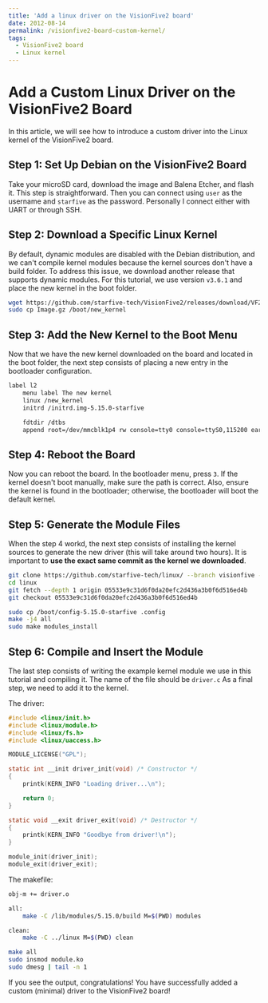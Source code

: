 ```yaml
---
title: 'Add a linux driver on the VisionFive2 board'
date: 2012-08-14
permalink: /visionfive2-board-custom-kernel/
tags:
  - VisionFive2 board
  - Linux kernel
---
```

# Add a Custom Linux Driver on the VisionFive2 Board

In this article, we will see how to introduce a custom driver into the Linux kernel of the VisionFive2 board.

## Step 1: Set Up Debian on the VisionFive2 Board

Take your microSD card, download the image and Balena Etcher, and flash it. This step is straightforward. Then you can connect using `user` as the username and `starfive` as the password. Personally I connect either with UART or through SSH.

## Step 2: Download a Specific Linux Kernel

By default, dynamic modules are disabled with the Debian distribution, and we can't compile kernel modules because the kernel sources don't have a build folder. To address this issue, we download another release that supports dynamic modules. For this tutorial, we use version `v3.6.1` and place the new kernel in the boot folder.

```bash
wget https://github.com/starfive-tech/VisionFive2/releases/download/VF2_v3.6.1/Image.gz
sudo cp Image.gz /boot/new_kernel
```

## Step 3: Add the New Kernel to the Boot Menu

Now that we have the new kernel downloaded on the board and located in the boot folder, the next step consists of placing a new entry in the bootloader configuration.

```bash
label l2
    menu label The new kernel
    linux /new_kernel
    initrd /initrd.img-5.15.0-starfive

    fdtdir /dtbs
    append root=/dev/mmcblk1p4 rw console=tty0 console=ttyS0,115200 earlycon rootwait stmmaceth=chain_mode:1 selinux=0
```

## Step 4: Reboot the Board

Now you can reboot the board. In the bootloader menu, press `3`. If the kernel doesn't boot manually, make sure the path is correct. Also, ensure the kernel is found in the bootloader; otherwise, the bootloader will boot the default kernel.

## Step 5: Generate the Module Files

When the step 4 workd, the next step consists of installing the kernel sources to generate the new driver (this will take around two hours). It is important to **use the exact same commit as the kernel we downloaded**.

```bash
git clone https://github.com/starfive-tech/linux/ --branch visionfive --single-branch --depth 1
cd linux
git fetch --depth 1 origin 05533e9c31d6f0da20efc2d436a3b0f6d516ed4b
git checkout 05533e9c31d6f0da20efc2d436a3b0f6d516ed4b

sudo cp /boot/config-5.15.0-starfive .config
make -j4 all
sudo make modules_install
```

## Step 6: Compile and Insert the Module

The last step consists of writing the example kernel module we use in this tutorial and compiling it. The name of the file should be ```driver.c``` As a final step, we need to add it to the kernel.

The driver:

```c
#include <linux/init.h>
#include <linux/module.h>
#include <linux/fs.h>
#include <linux/uaccess.h>

MODULE_LICENSE("GPL");

static int __init driver_init(void) /* Constructor */
{
    printk(KERN_INFO "Loading driver...\n");

    return 0;
}

static void __exit driver_exit(void) /* Destructor */
{ 
    printk(KERN_INFO "Goodbye from driver!\n");
}

module_init(driver_init);
module_exit(driver_exit);
```

The makefile:

```bash
obj-m += driver.o

all:
	make -C /lib/modules/5.15.0/build M=$(PWD) modules

clean:
	make -C ../linux M=$(PWD) clean
```

```bash
make all
sudo insmod module.ko
sudo dmesg | tail -n 1
```

If you see the output, congratulations! You have successfully added a custom (minimal) driver to the VisionFive2 board!

